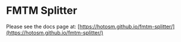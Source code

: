 # FMTM Splitter

Please see the docs page at:
[https://hotosm.github.io/fmtm-splitter/](https://hotosm.github.io/fmtm-splitter/)
